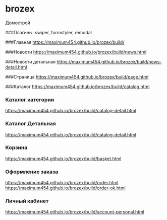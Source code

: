 # brozex
Домострой

###Плагины:
swiper, formstyler, remodal

###Главная
https://maximum454.github.io/brozex/build/

###Новости
https://maximum454.github.io/brozex/build/news.html

###Новости детальная 
https://maximum454.github.io/brozex/build/news-detail.html

###Страница
https://maximum454.github.io/brozex/build/page.html

###Каталог
https://maximum454.github.io/brozex/build/catalog.html

### Каталог категории
https://maximum454.github.io/brozex/build/catalog-detail.html

### Каталог Детальная
https://maximum454.github.io/brozex/build/catalog-detail.html

### Корзина
https://maximum454.github.io/brozex/build/basket.html

### Оформление заказа
https://maximum454.github.io/brozex/build/order.html
https://maximum454.github.io/brozex/build/order-ok.html

### Личный кабинет
https://maximum454.github.io/brozex/build/account-personal.html

